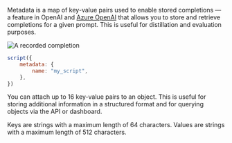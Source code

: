 Metadata is a map of key-value pairs used to enable stored completions — a feature in OpenAI and [Azure OpenAI](https://learn.microsoft.com/en-us/azure/ai-services/openai/how-to/stored-completions) that allows you to store and retrieve completions for a given prompt. This is useful for distillation and evaluation purposes.

![A recorded completion](./stored-completions.png)

```js
script({
    metadata: {
        name: "my_script",
    },
})
```

You can attach up to 16 key-value pairs to an object. This is useful for storing additional information in a structured format and for querying objects via the API or dashboard.

Keys are strings with a maximum length of 64 characters. Values are strings with a maximum length of 512 characters.